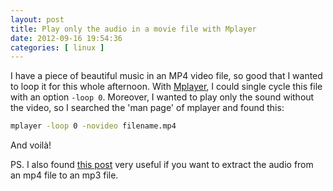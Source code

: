 ```yaml
---
layout: post
title: Play only the audio in a movie file with Mplayer
date: 2012-09-16 19:54:36
categories: [ linux ]
---
```


I have a piece of beautiful music in an MP4 video file, so good that I wanted to loop it for this whole afternoon.
With [Mplayer][mplayer], I could single cycle this file with an option `-loop 0`.
Moreover, I wanted to play only the sound without the video, so I searched the 'man page' of mplayer and found this:

<!-- more -->

``` bash
mplayer -loop 0 -novideo filename.mp4
```

And voilà!

PS. I also found [this post][extract-audio] very useful if you want to extract the audio from an mp4 file to an mp3 file.

[mplayer]:          http://www.mplayerhq.hu/
[extract-audio]:    http://blog.edwards-research.com/2010/12/linux-extract-audio-from-mp4-video-audio-to-mp3-audio/
